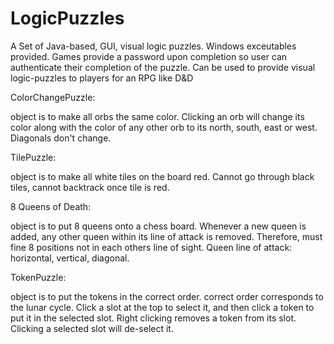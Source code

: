 # LogicPuzzles
A Set of Java-based, GUI, visual logic puzzles. 
Windows exceutables provided.
Games provide a password upon completion so user can authenticate their completion of the puzzle.
Can be used to provide visual logic-puzzles to players for an RPG like D&D

ColorChangePuzzle:

object is to make all orbs the same color.
Clicking an orb will change its color along with the color of any
other orb to its north, south, east or west.
Diagonals don't change. 

TilePuzzle:

object is to make all white tiles on the board red.
Cannot go through black tiles, cannot backtrack once tile is red.

8 Queens of Death:

object is to put 8 queens onto a chess board.
Whenever a new queen is added, any other queen within its line of attack is removed.
Therefore, must fine 8 positions not in each others line of sight.
Queen line of attack: horizontal, vertical, diagonal.

TokenPuzzle:

object is to put the tokens in the correct order.
correct order corresponds to the lunar cycle.
Click a slot at the top to select it, and then click a token to put it in the selected slot.
Right clicking removes a token from its slot.
Clicking a selected slot will de-select it.


